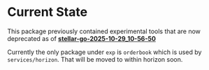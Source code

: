 # Current State
This package previously contained experimental tools that are now deprecated as of [**stellar-go-2025-10-29_10-56-50**](https://github.com/stellar/go/releases/tag/stellar-go-2025-10-29_10-56-50)

Currently the only package under `exp` is `orderbook` which is used by `services/horizon`. That will be moved to within horizon soon.
